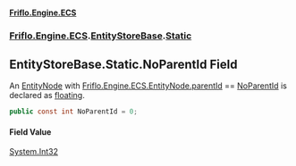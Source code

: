 #### [Friflo.Engine.ECS](index.md 'index')
### [Friflo.Engine.ECS](Friflo.Engine.ECS.md 'Friflo.Engine.ECS').[EntityStoreBase](EntityStoreBase.md 'Friflo.Engine.ECS.EntityStoreBase').[Static](EntityStoreBase.Static.md 'Friflo.Engine.ECS.EntityStoreBase.Static')

## EntityStoreBase.Static.NoParentId Field

An [EntityNode](EntityNode.md 'Friflo.Engine.ECS.EntityNode') with [Friflo.Engine.ECS.EntityNode.parentId](https://docs.microsoft.com/en-us/dotnet/api/Friflo.Engine.ECS.EntityNode.parentId 'Friflo.Engine.ECS.EntityNode.parentId') == [NoParentId](EntityStoreBase.Static.NoParentId.md 'Friflo.Engine.ECS.EntityStoreBase.Static.NoParentId')
is declared as [floating](TreeMembership.md#Friflo.Engine.ECS.TreeMembership.floating 'Friflo.Engine.ECS.TreeMembership.floating').

```csharp
public const int NoParentId = 0;
```

#### Field Value
[System.Int32](https://docs.microsoft.com/en-us/dotnet/api/System.Int32 'System.Int32')
